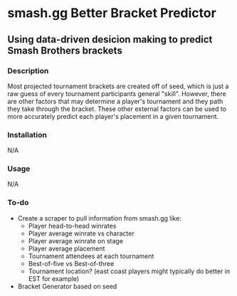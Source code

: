 # smash.gg Better Bracket Predictor
## Using data-driven desicion making to predict Smash Brothers brackets
### Description
Most projected tournament brackets are created off of seed, which is just a raw guess of every tournament participants general "skill". However, there are other factors that may determine a player's tournament and they path they take through the bracket. These other external factors can be used to more accurately predict each player's placement in a given tournament.
### Installation
N/A
### Usage
N/A
### To-do
* Create a scraper to pull information from smash.gg like:
	* Player head-to-head winrates
	* Player average winrate vs character
	* Player average winrate on stage
	* Player average placement
	* Tournament attendees at each tournament
	* Best-of-five vs Best-of-three
	* Tournament location? (east coast players might typically do better in EST for example)
* Bracket Generator based on seed